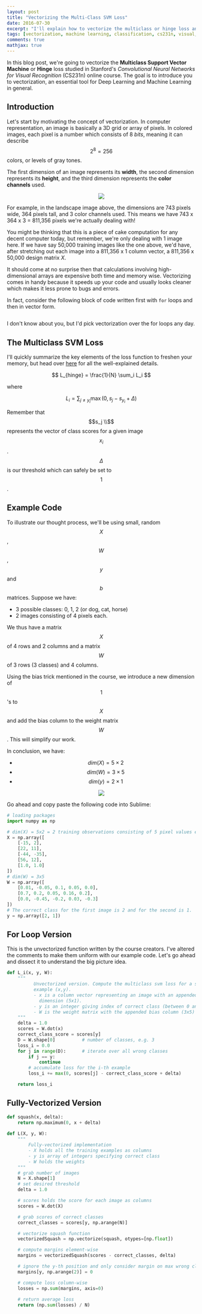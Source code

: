 ```yaml
---
layout: post
title: "Vectorizing the Multi-Class SVM Loss"
date: 2016-07-30
excerpt: "I'll explain how to vectorize the multiclass or hinge loss and provide example code."
tags: [vectorization, machine learning, classification, cs231n, visual, recognition]
comments: true
mathjax: true
---
```


In this blog post, we're going to vectorize the **Multiclass Support Vector Machine** or **Hinge** loss studied in Stanford's *Convolutional Neural Networks for Visual Recognition* (CS231n) online course. The goal is to introduce you to vectorization, an essential tool for Deep Learning and Machine Learning in general.

## Introduction

Let's start by motivating the concept of vectorization. In computer representation, an image is basically a 3D grid or array of pixels. In colored images, each pixel is a number which consists of 8 *bits*, meaning it can describe  $$2^8 = 256$$ colors, or levels of gray tones. 

The first dimension of an image represents its **width**, the second dimension represents its **height**, and the third dimension represents the **color channels** used.

<p align="center">
	<img src="/assets/pixels.png">
</p>

For example, in the landscape image above, the dimensions are 743 pixels wide, 364 pixels tall, and 3 color channels used. This means we have 743 x 364 x 3 = 811,356 pixels we're actually dealing with! 

You might be thinking that this is a piece of cake computation for any decent computer today, but remember, we're only dealing with 1 image here. If we have say 50,000 training images like the one above, we'd have, after stretching out each image into a 811,356 x 1 column vector, a 811,356 x 50,000 design matrix $X$.
  
It should come at no surprise then that calculations involving high-dimensional arrays are expensive both time and memory wise. Vectorizing comes in handy because it speeds up your code and usually looks cleaner which makes it less prone to bugs and errors.

In fact, consider the following block of code written first with `for` loops and then in vector form.

```python
```

I don't know about you, but I'd pick vectorization over the for loops any day.

## The Multiclass SVM Loss

I'll quickly summarize the key elements of the loss function to freshen your memory, but head over [here](http://cs231n.github.io/linear-classify/#svm) for all the well-explained details.

$$
L_{hinge} =  \frac{1}{N} \sum_i L_i
$$

where

$$
L_i = \sum_{j\neq y_i} \max(0, s_j - s_{y_i} + \Delta)
$$

Remember that $$s_j \\$$ represents the vector of class scores for a given image $$x_i$$. $$\Delta$$ is our threshold which can safely be set to $$1$$.

## Example Code

To illustrate our thought process, we'll be using small, random $$X$$, $$W$$, $$y$$ and $$b$$ matrices. Suppose we have: 

- 3 possible classes: 0, 1, 2 (or dog, cat, horse)
- 2 images consisting of 4 pixels each.

We thus have a matrix $$X$$ of 4 rows and 2 columns and a matrix $$W$$ of 3 rows (3 classes) and 4 columns.

Using the bias trick mentioned in the course, we introduce a new dimension of $$1$$'s to $$X$$ and add the bias column to the weight matrix $$W$$. This will simplify our work.

In conclusion, we have: 

- $$dim(X) = 5 \times 2$$ 
- $$dim(W) = 3 \times 5$$
- $$dim(y) = 2 \times 1$$


<p align="center">
	<img src="/assets/svmssoftmax.png">
</p>


Go ahead and copy paste the following code into Sublime:

```python
# loading packages
import numpy as np

# dim(X) = 5x2 = 2 training observations consisting of 5 pixel values each
X = np.array([
	[-15, 2], 
	[22, 11], 
	[-44, -35], 
	[56, 12], 
	[1.0, 1.0]
])
# dim(W) = 3x5 
W = np.array([
	[0.01, -0.05, 0.1, 0.05, 0.0], 
	[0.7, 0.2, 0.05, 0.16, 0.2], 
	[0.0, -0.45, -0.2, 0.03, -0.3]
])
# The correct class for the first image is 2 and for the second is 1.
y = np.array([2, 1])
```

## For Loop Version

This is the unvectorized function written by the course creators. I've altered the comments to make them uniform with our example code. Let's go ahead and dissect it to understand the big picture idea.

```python
def L_i(x, y, W):
	"""
		  Unvectorized version. Compute the multiclass svm loss for a single
		  example (x,y).
		  - x is a column vector representing an image with an appended bias
		  	dimension (5x1).
		  - y is an integer giving index of correct class (between 0 and 2)
		  - W is the weight matrix with the appended bias column (3x5)
	"""
	delta = 1.0 			
	scores = W.dot(x)
	correct_class_score = scores[y]
	D = W.shape[0] 			# number of classes, e.g. 3
	loss_i = 0.0
	for j in range(D): 		# iterate over all wrong classes
		if j == y:
	  		continue
		# accumulate loss for the i-th example
		loss_i += max(0, scores[j] - correct_class_score + delta)

	return loss_i
```

## Fully-Vectorized Version

```python
def squash(x, delta):
	return np.maximum(0, x + delta)
	
def L(X, y, W):
	"""
		Fully-vectorized implementation
		- X holds all the training examples as columns
		- y is array of integers specifying correct class
	  	- W holds the weights
	"""
	# grab number of images
	N = X.shape[1]
	# set desired threshold
	delta = 1.0

	# scores holds the score for each image as columns
	scores = W.dot(X)

	# grab scores of correct classes
	correct_classes = scores[y, np.arange(N)]

	# vectorize squash function
	vectorizedSquash = np.vectorize(squash, otypes=[np.float])

	# compute margins element-wise
	margins = vectorizedSquash(scores - correct_classes, delta)

	# ignore the y-th position and only consider margin on max wrong class
	margins[y, np.arange(2)] = 0

	# compute loss column-wise
	losses = np.sum(margins, axis=0)
	
	# return average loss
	return (np.sum(losses) / N)
```
